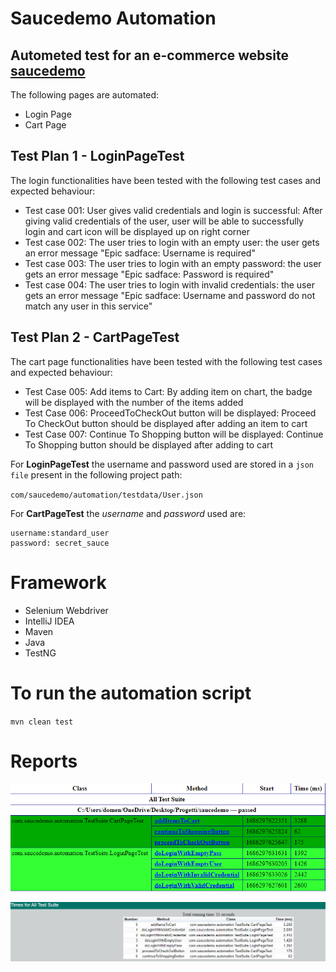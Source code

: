 # Saucedemo Automation

## Autometed test for an e-commerce website [saucedemo](https://www.saucedemo.com)

The following pages are automated:

* Login Page
* Cart Page


## Test Plan 1 - LoginPageTest

The login functionalities have been tested with the following test cases and expected behaviour:
  * Test case 001: User gives valid credentials and login is successful: After giving valid credentials of the user, user will be able to successfully login and 
    cart icon will be displayed up on right corner
  * Test case 002: The user tries to login with an empty user: the user gets an error message "Epic sadface: Username is required"
  * Test case 003: The user tries to login with an empty password: the user gets an error message "Epic sadface: Password is required"
  * Test case 004: The user tries to login with invalid credentials: the user gets an error message "Epic sadface: Username and password do not match any user in this service"

## Test Plan 2 - CartPageTest

The cart page functionalities have been tested with the following test cases and expected behaviour:
  * Test Case 005: Add items to Cart: By adding item on chart, the badge will be displayed with the number of the items added
  * Test Case 006: ProceedToCheckOut button will be displayed: Proceed To CheckOut button should be displayed after adding an item to cart
  * Test Case 007: Continue To Shopping button will be displayed: Continue To Shopping button should be displayed after adding to cart

For **LoginPageTest** the username and password used are stored in a `json file` present in the following project path:

`com/saucedemo/automation/testdata/User.json`

For **CartPageTest** the _username_ and _password_ used are:

```
username:standard_user
password: secret_sauce
```

# Framework

* Selenium Webdriver
* IntelliJ IDEA
* Maven
* Java
* TestNG

# To run the automation script

`mvn clean test
`

# Reports

![TestSuite Report](src/test/java/com/saucedemo/automation/output/TestSuite_Report.png)

![ Times for TestSuite](src/test/java/com/saucedemo/automation/output/Times_TestSuite.png)